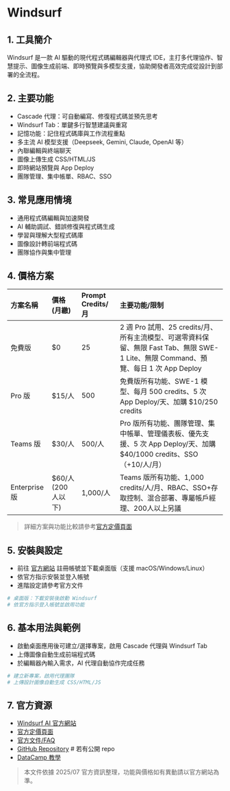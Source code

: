 # Windsurf

## 1. 工具簡介
Windsurf 是一款 AI 驅動的現代程式碼編輯器與代理式 IDE，主打多代理協作、智慧提示、圖像生成前端、即時預覽與多模型支援，協助開發者高效完成從設計到部署的全流程。

## 2. 主要功能
- Cascade 代理：可自動編寫、修復程式碼並預先思考
- Windsurf Tab：單鍵多行智慧建議與重寫
- 記憶功能：記住程式碼庫與工作流程重點
- 多主流 AI 模型支援（Deepseek, Gemini, Claude, OpenAI 等）
- 內聯編輯與終端聊天
- 圖像上傳生成 CSS/HTML/JS
- 即時網站預覽與 App Deploy
- 團隊管理、集中帳單、RBAC、SSO

## 3. 常見應用情境
- 通用程式碼編輯與加速開發
- AI 輔助調試、錯誤修復與程式碼生成
- 學習與理解大型程式碼庫
- 圖像設計轉前端程式碼
- 團隊協作與集中管理

## 4. 價格方案
| 方案名稱 | 價格 (月繳) | Prompt Credits/月 | 主要功能/限制 |
| :--- | :--- | :--- | :--- |
| 免費版 | $0 | 25 | 2 週 Pro 試用、25 credits/月、所有主流模型、可選零資料保留、無限 Fast Tab、無限 SWE-1 Lite、無限 Command、預覽、每日 1 次 App Deploy |
| Pro 版 | $15/人 | 500 | 免費版所有功能、SWE-1 模型、每月 500 credits、5 次 App Deploy/天、加購 $10/250 credits |
| Teams 版 | $30/人 | 500/人 | Pro 版所有功能、團隊管理、集中帳單、管理儀表板、優先支援、5 次 App Deploy/天、加購 $40/1000 credits、SSO（+10/人/月） |
| Enterprise 版 | $60/人 (200人以下) | 1,000/人 | Teams 版所有功能、1,000 credits/人/月、RBAC、SSO+存取控制、混合部署、專屬帳戶經理、200人以上另議 |

> 詳細方案與功能比較請參考[官方定價頁面](https://windsurf.com/pricing)

## 5. 安裝與設定
- 前往 [官方網站](https://windsurf.com/) 註冊帳號並下載桌面版（支援 macOS/Windows/Linux）
- 依官方指示安裝並登入帳號
- 進階設定請參考官方文件

```bash
# 桌面版：下載安裝後啟動 Windsurf
# 依官方指示登入帳號並啟用功能
```

## 6. 基本用法與範例
- 啟動桌面應用後可建立/選擇專案，啟用 Cascade 代理與 Windsurf Tab
- 上傳圖像自動生成前端程式碼
- 於編輯器內輸入需求，AI 代理自動協作完成任務

```bash
# 建立新專案，啟用代理團隊
# 上傳設計圖像自動生成 CSS/HTML/JS
```

## 7. 官方資源
- [Windsurf AI 官方網站](https://windsurf.com/)
- [官方定價頁面](https://windsurf.com/pricing)
- [官方文件/FAQ](https://windsurf.com/docs)
- [GitHub Repository](https://github.com/windsurf-ai)  # 若有公開 repo
- [DataCamp 教學](https://www.datacamp.com/tutorial/windsurf-ai-agentic-code-editor)

> 本文件依據 2025/07 官方資訊整理，功能與價格如有異動請以官方網站為準。
